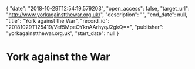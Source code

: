 {
  "date": "2018-10-29T12:54:19.579203", 
  "open_access": false, 
  "target_url": "http://www.yorkagainstthewar.org.uk/", 
  "description": "", 
  "end_date": null, 
  "title": "York against the War", 
  "record_id": "20181029T125419/Vef5MpeOYknAArhyqJ2gkQ==", 
  "publisher": "yorkagainstthewar.org.uk", 
  "start_date": null
}

# York against the War

